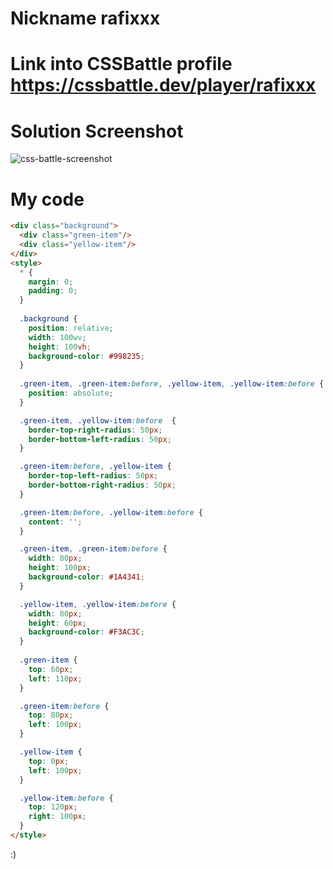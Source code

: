# Nickname rafixxx 
# Link into CSSBattle profile https://cssbattle.dev/player/rafixxx

# Solution Screenshot
![css-battle-screenshot](https://github.com/rafal19987/css-battle-screenshoot/assets/6312438/37445e85-9856-46ec-b62b-6af76d575411)

# My code
```html
<div class="background">
  <div class="green-item"/>
  <div class="yellow-item"/>
</div>
<style>
  * {
    margin: 0;
    padding: 0;
  }
  
  .background {
    position: relative;
    width: 100wv;
    height: 100vh;
    background-color: #998235;
  }
  
  .green-item, .green-item:before, .yellow-item, .yellow-item:before {
    position: absolute;
  }

  .green-item, .yellow-item:before  {
    border-top-right-radius: 50px;
    border-bottom-left-radius: 50px;
  }

  .green-item:before, .yellow-item {
    border-top-left-radius: 50px;
    border-bottom-right-radius: 50px;
  }

  .green-item:before, .yellow-item:before {
    content: '';
  }

  .green-item, .green-item:before {
    width: 80px;
    height: 100px;
    background-color: #1A4341;
  }

  .yellow-item, .yellow-item:before {
    width: 80px;
    height: 60px;
    background-color: #F3AC3C;
  }
  
  .green-item {
    top: 60px;
    left: 110px;
  }

  .green-item:before {
    top: 80px;
    left: 100px;
  }

  .yellow-item {
    top: 0px;
    left: 100px;
  }

  .yellow-item:before {
    top: 120px;
    right: 100px;
  }
</style>
```

:) 

